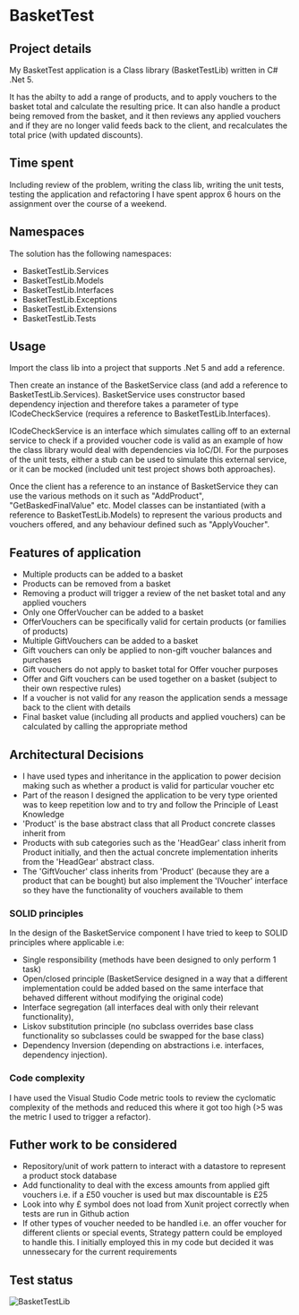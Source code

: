 # BasketTest

## Project details

My BasketTest application is a Class library (BasketTestLib) written in C# .Net 5.

It has the abilty to add a range of products, and to apply vouchers to the basket total and calculate the resulting price. It can also handle a product being removed from the basket, and it then reviews any applied vouchers and if they are no longer valid feeds back to the client, and recalculates the total price (with updated discounts).

## Time spent

Including review of the problem, writing the class lib, writing the unit tests, testing the application and refactoring I have spent approx 6 hours on the assignment over the course of a weekend.

## Namespaces

The solution has the following namespaces:

- BasketTestLib.Services
- BasketTestLib.Models
- BasketTestLib.Interfaces
- BasketTestLib.Exceptions
- BasketTestLib.Extensions
- BasketTestLib.Tests

## Usage

Import the class lib into a project that supports .Net 5 and add a reference.

Then create an instance of the BasketService class (and add a reference to BasketTestLib.Services). BasketService uses constructor based dependency injection and therefore takes a parameter of type ICodeCheckService (requires a reference to BasketTestLib.Interfaces). 

ICodeCheckService is an interface which simulates calling off to an external service to check if a provided voucher code is valid as an example of how the class library would deal with dependencies via IoC/DI. For the purposes of the unit tests, either a stub can be used to simulate this external service, or it can be mocked (included unit test project shows both approaches).

Once the client has a reference to an instance of BasketService they can use the various methods on it such as "AddProduct", "GetBaskedFinalValue" etc. Model classes can be instantiated (with a reference to BasketTestLib.Models) to represent the various products and vouchers offered, and any behaviour defined such as "ApplyVoucher".

## Features of application

- Multiple products can be added to a basket
- Products can be removed from a basket
- Removing a product will trigger a review of the net basket total and any applied vouchers
- Only one OfferVoucher can be added to a basket
- OfferVouchers can be specifically valid for certain products (or families of products)
- Multiple GiftVouchers can be added to a basket
- Gift vouchers can only be applied to non-gift voucher balances and purchases
- Gift vouchers do not apply to basket total for Offer voucher purposes
- Offer and Gift vouchers can be used together on a basket (subject to their own respective rules)
- If a voucher is not valid for any reason the application sends a message back to the client with details
- Final basket value (including all products and applied vouchers) can be calculated by calling the appropriate method

## Architectural Decisions

- I have used types and inheritance in the application to power decision making such as whether a product is valid for particular voucher etc
- Part of the reason I designed the application to be very type oriented was to keep repetition low and to try and follow the Principle of Least Knowledge
- 'Product' is the base abstract class that all Product concrete classes inherit from
- Products with sub categories such as the 'HeadGear' class inherit from Product initially, and then the actual concrete implementation inherits from the 'HeadGear' abstract class.
- The 'GiftVoucher' class inherits from 'Product' (because they are a product that can be bought) but also implement the 'IVoucher' interface so they have the functionality of vouchers available to them


### SOLID principles

In the design of the BasketService component I have tried to keep to SOLID principles where applicable i.e: 

- Single responsibility (methods have been designed to only perform 1 task)
- Open/closed principle (BasketService designed in a way that a different implementation could be added based on the same interface that behaved different without modifying the original code)
- Interface segregation (all interfaces deal with only their relevant functionality), 
- Liskov substitution principle (no subclass overrides base class functionality so subclasses could be swapped for the base class) 
- Dependency Inversion (depending on abstractions i.e. interfaces, dependency injection). 

### Code complexity

I have used the Visual Studio Code metric tools to review the cyclomatic complexity of the methods and reduced this where it got too high (>5 was the metric I used to trigger a refactor).

## Futher work to be considered

- Repository/unit of work pattern to interact with a datastore to represent a product stock database
- Add functionality to deal with the excess amounts from applied gift vouchers i.e. if a £50 voucher is used but max discountable is £25
- Look into why £ symbol does not load from Xunit project correctly when tests are run in Github action
- If other types of voucher needed to be handled i.e. an offer voucher for different clients or special events, Strategy pattern could be employed to handle this. I initially employed this in my code but decided it was unnessecary for the current requirements

## Test status

![BasketTestLib](https://github.com/MDBarbier/BasketTest/actions/workflows/dotnet.yml/badge.svg)